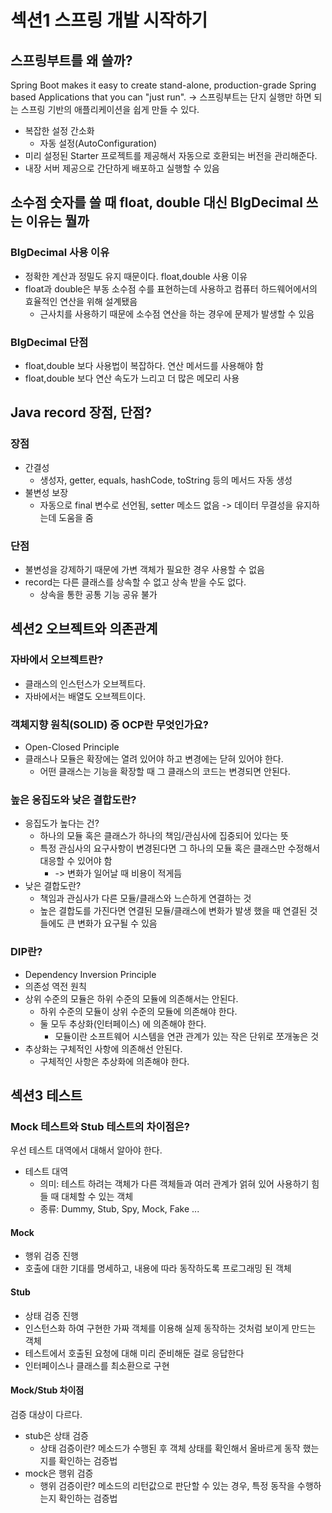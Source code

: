 # 섹션1 스프링 개발 시작하기
## 스프링부트를 왜 쓸까?
Spring Boot makes it easy to create stand-alone, production-grade Spring based Applications that you can "just run". -> 스프링부트는 단지 실행만 하면 되는 스프링 기반의 애플리케이션을 쉽게 만들 수 있다.
- 복잡한 설정 간소화
    - 자동 설정(AutoConfiguration)
- 미리 설정된 Starter 프로젝트를 제공해서 자동으로 호환되는 버전을 관리해준다.
- 내장 서버 제공으로 간단하게 배포하고 실행할 수 있음

## 소수점 숫자를 쓸 때 float, double 대신 BIgDecimal 쓰는 이유는 뭘까
### BIgDecimal 사용 이유
- 정확한 계산과 정밀도 유지 때문이다.
  float,double 사용 이유
- float과 double은 부동 소수점 수를 표현하는데 사용하고 컴퓨터 하드웨어에서의 효율적인 연산을 위해 설계됐음
    - 근사치를 사용하기 때문에 소수점 연산을 하는 경우에 문제가 발생할 수 있음

### BIgDecimal 단점
- float,double 보다 사용법이 복잡하다. 연산 메서드를 사용해야 함
- float,double 보다 연산 속도가 느리고 더 많은 메모리 사용

## Java record 장점, 단점?
### 장점
- 간결성
    - 생성자, getter, equals, hashCode, toString 등의 메서드 자동 생성
- 불변성 보장
    - 자동으로 final 변수로 선언됨, setter 메소드 없음 -> 데이터 무결성을 유지하는데 도움을 줌
### 단점
- 불변성을 강제하기 때문에 가변 객체가 필요한 경우 사용할 수 없음
- record는 다른 클래스를 상속할 수 없고 상속 받을 수도 없다.
    - 상속을 통한 공통 기능 공유 불가 

## 섹션2 오브젝트와 의존관계
### 자바에서 오브젝트란?
- 클래스의 인스턴스가 오브젝트다.
- 자바에서는 배열도 오브젝트이다.

### 객체지향 원칙(SOLID) 중 OCP란 무엇인가요?
- Open-Closed Principle
- 클래스나 모듈은 확장에는 열려 있어야 하고 변경에는 닫혀 있어야 한다.
  - 어떤 클래스는 기능을 확장할 때 그 클래스의 코드는 변경되면 안된다.

### 높은 응집도와 낮은 결합도란?
- 응집도가 높다는 건?
  - 하나의 모듈 혹은 클래스가 하나의 책임/관심사에 집중되어 있다는 뜻
  - 특정 관심사의 요구사항이 변경된다면 그 하나의 모듈 혹은 클래스만 수정해서 대응할 수 있어야 함
    - -> 변화가 일어날 때 비용이 적게듬
- 낮은 결합도란?
  - 책임과 관심사가 다른 모듈/클래스와 느슨하게 연결하는 것
  - 높은 결합도를 가진다면 연결된 모듈/클래스에 변화가 발생 했을 때 연결된 것들에도 큰 변화가 요구될 수 있음

### DIP란?
- Dependency Inversion Principle
- 의존성 역전 원칙
- 상위 수준의 모듈은 하위 수준의 모듈에 의존해서는 안된다.
  - 하위 수준의 모듈이 상위 수준의 모듈에 의존해야 한다.
  - 둘 모두 추상화(인터페이스) 에 의존해야 한다.
    - 모듈이란 소프트웨어 시스템을 연관 관계가 있는 작은 단위로 쪼개놓은 것
- 추상화는 구체적인 사항에 의존해선 안된다.
  - 구체적인 사항은 추상화에 의존해야 한다.

## 섹션3 테스트
### Mock 테스트와 Stub 테스트의 차이점은?
우선 테스트 대역에서 대해서 알아야 한다.
- 테스트 대역
  - 의미: 테스트 하려는 객체가 다른 객체들과 여러 관계가 얽혀 있어 사용하기 힘들 때 대체할 수 있는 객체
  - 종류: Dummy, Stub, Spy, Mock, Fake ... 

#### Mock 
- 행위 검증 진행
- 호출에 대한 기대를 명세하고, 내용에 따라 동작하도록 프로그래밍 된 객체

#### Stub
- 상태 검증 진행
- 인스턴스화 하여 구현한 가짜 객체를 이용해 실제 동작하는 것처럼 보이게 만드는 객체
- 테스트에서 호출된 요청에 대해 미리 준비해둔 걸로 응답한다
- 인터페이스나 클래스를 최소환으로 구현 


#### Mock/Stub 차이점
검증 대상이 다르다.
- stub은 상태 검증
  - 상태 검증이란? 메소드가 수행된 후 객체 상태를 확인해서 올바르게 동작 했는지를 확인하는 검증법
- mock은 행위 검증
  - 행위 검증이란? 메소드의 리턴값으로 판단할 수 있는 경우, 특정 동작을 수행하는지 확인하는 검증법


